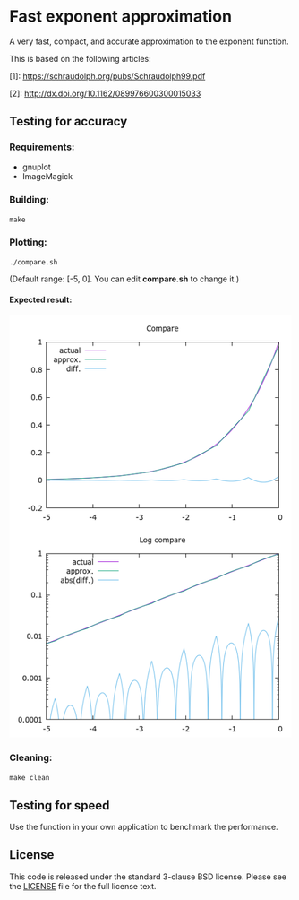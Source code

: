 # Fast exponent approximation

A very fast, compact, and accurate approximation to the exponent function.

This is based on the following articles:

\[1]: https://schraudolph.org/pubs/Schraudolph99.pdf

\[2]: http://dx.doi.org/10.1162/089976600300015033

## Testing for accuracy

### Requirements:

* gnuplot
* ImageMagick

### Building:

`make`

### Plotting:

`./compare.sh`

(Default range: [-5, 0]. You can edit **compare.sh** to change it.)

#### Expected result:

![Compare](https://raw.githubusercontent.com/blochl/Tools/images/fast_exp/compare.png)

### Cleaning:

`make clean`

## Testing for speed

Use the function in your own application to benchmark the performance.

## License

This code is released under the standard 3-clause BSD license. Please see the
[LICENSE](https://github.com/blochl/Tools/blob/master/fast_exp/LICENSE) file
for the full license text.
